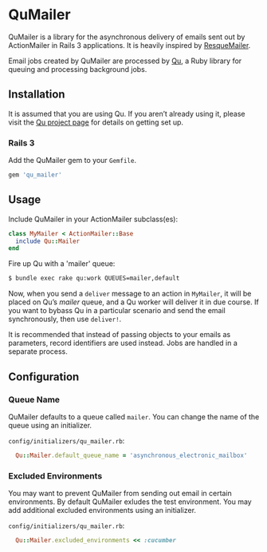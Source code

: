# QuMailer

QuMailer is a library for the asynchronous delivery of emails sent out by ActionMailer in Rails 3 applications. It is heavily inspired by [ResqueMailer](https://github.com/zapnap/resque_mailer).

Email jobs created by QuMailer are processed by [Qu](https://github.com/bkeepers/qu), a Ruby library for queuing and processing background jobs.

## Installation

It is assumed that you are using Qu. If you aren’t already using it, please visit the [Qu project page](https://github.com/bkeepers/qu) for details on getting set up.

### Rails 3

Add the QuMailer gem to your `Gemfile`.

``` ruby
gem 'qu_mailer'
```

## Usage

Include QuMailer in your ActionMailer subclass(es):

``` ruby
class MyMailer < ActionMailer::Base
  include Qu::Mailer
end
```

Fire up Qu with a 'mailer' queue:

``` sh
$ bundle exec rake qu:work QUEUES=mailer,default
```

Now, when you send a `deliver` message to an action in `MyMailer`, it will be placed on Qu’s *mailer* queue, and a Qu worker will deliver it in due course. If you want to bybass Qu in a particular scenario and send the email synchronously, then use `deliver!`.

It is recommended that instead of passing objects to your emails as parameters, record identifiers are used instead. Jobs are handled in a separate process.

## Configuration

### Queue Name

QuMailer defaults to a queue called `mailer`. You can change the name of the queue using an initializer. 

`config/initializers/qu_mailer.rb`:

``` ruby
  Qu::Mailer.default_queue_name = 'asynchronous_electronic_mailbox'
```

### Excluded Environments

You may want to prevent QuMailer from sending out email in certain environments. By default QuMailer exludes the test environment. You may add additional excluded environments using an initializer.

`config/initializers/qu_mailer.rb`:

``` ruby
  Qu::Mailer.excluded_environments << :cucumber
```
